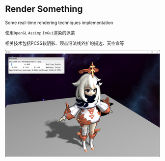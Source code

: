 # Render Something

 Some real-time rendering techniques implementation

使用`OpenGL` `Assimp` `ImGui`渲染的派蒙 

相关技术包括PCSS软阴影、顶点沿法线外扩的描边、天空盒等

![app](https://raw.githubusercontent.com/PerhapsChen/picgo_pic/main/app.png)

